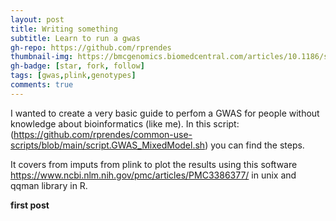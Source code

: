 ```yaml
---
layout: post
title: Writing something 
subtitle: Learn to run a gwas
gh-repo: https://github.com/rprendes
thumbnail-img: https://bmcgenomics.biomedcentral.com/articles/10.1186/s12864-019-5889-5/figures/2
gh-badge: [star, fork, follow]
tags: [gwas,plink,genotypes]
comments: true
---
```


I wanted to create a very basic guide to perfom a GWAS for people without knowledge about bioinformatics (like me). In this script:  (https://github.com/rprendes/common-use-scripts/blob/main/script.GWAS_MixedModel.sh) you can find the steps.

It covers from imputs from plink to plot the results using this software https://www.ncbi.nlm.nih.gov/pmc/articles/PMC3386377/ in unix and qqman library in R. 


**first post**
